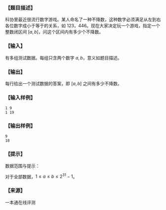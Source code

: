 ### 【题目描述】

科协里最近很流行数字游戏。某人命名了一种不降数，这种数字必须满足从左到右各位数字成小于等于的关系，如 $123$，$446$。现在大家决定玩一个游戏，指定一个整数闭区间 \[$a,b$\]，问这个区间内有多少个不降数。

### 【输入】

有多组测试数据。每组只含两个数字 $a,b$，意义如题目描述。

### 【输出】

每行给出一个测试数据的答案，即 \[$a, b$\] 之间有多少不降数。

### 【输入样例】

```
1 9
1 19
```

### 【输出样例】

```
9
18
```

### 【提示】

数据范围与提示：

对于全部数据，$1≤a≤b≤2^{31} −1$。


 ### 【来源】

 一本通在线评测 